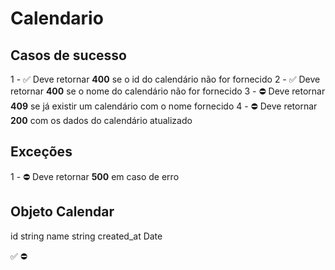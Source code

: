 # Calendario

## Casos de sucesso

1 - ✅ Deve retornar **400** se o id do calendário não for fornecido
2 - ✅ Deve retornar **400** se o nome do calendário não for fornecido
3 - ⛔ Deve retornar **409** se já existir um calendário com o nome fornecido
4 - ⛔ Deve retornar **200** com os dados do calendário atualizado


## Exceções
1 - ⛔ Deve retornar **500** em caso de erro

## Objeto Calendar
id string
name string
created_at Date


✅
⛔